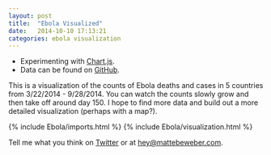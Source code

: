 ```yaml
---
layout: post
title:  "Ebola Visualized"
date:   2014-10-10 17:13:21
categories: ebola visualization
---
```


+ Experimenting with [Chart.js](http://www.chartjs.org/).
+ Data can be found on [GitHub](https://github.com/cmrivers/ebola/blob/master/country_timeseries.json).

This is a visualization of the counts of Ebola deaths and cases in 5 countries from 3/22/2014 - 9/28/2014. You can watch the counts slowly grow and then take off around day 150. I hope to find more data and build out a more detailed visualization (perhaps with a map?).

{% include Ebola/imports.html %}
{% include Ebola/visualization.html %}

Tell me what you think on [Twitter](https://twitter.com/mattebeweber) or at [hey@mattebeweber.com](mailto:hey@mattebeweber.com).
